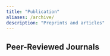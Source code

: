 ```yaml
---
title: "Publication"
aliases: /archive/
description: "Preprints and articles"
---
```


## Peer-Reviewed Journals
